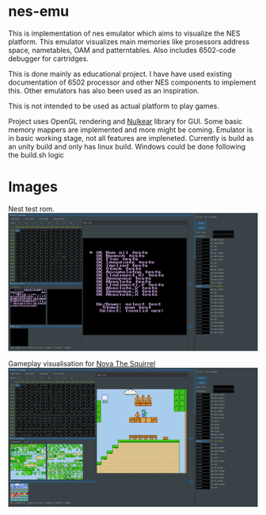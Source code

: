 # nes-emu
This is implementation of nes emulator which aims to visualize the NES platform. 
This emulator visualizes main memories like prosessors address space, nametables, OAM and patterntables. Also includes 6502-code debugger for cartridges.

This is done mainly as educational project. I have have used existing documentation of 6502 processor and other NES components to implement this.
Other emulators has also been used as an inspiration.

This is not intended to be used as actual platform to play games.

Project uses OpenGL rendering and [Nulkear](https://github.com/Immediate-Mode-UI/Nuklear) library for GUI.
Some basic memory mappers are implemented and more might be coming. Emulator is in basic working stage, not all features are impleneted.
Currently is build as an unity build and only has linux build. Windows could be done following the build.sh logic

# Images

Nest test rom.
![image1](nesemudemo.png)

Gameplay visualisation for [Nova The Squirrel](https://github.com/NovaSquirrel/NovaTheSquirrel)
![image2](nesemudemo2.png)
